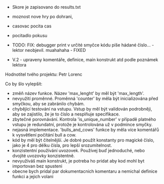 - Skore je zapisovano do results.txt
- moznost nove hry po dohrani,
- casovac pocita cas
- pocitadlo pokusu

- TODO: FIX: debugger print v určité smyčce kódu píše hádané číslo... - lektor neobjevil. muahahaha - FIXED
- V.2 - upraveny komentáře, definice, main konstrukt atd podle poznámek lektora

  
Hodnotitel tvého projektu: Petr Lorenc

Co by šlo vylepšit:
- změň název funkce. Název 'max_lenght' by měl být 'max_length'.
- nevyužití proměnné. Proměnná 'counter' by měla být inicializována před smyčkou, aby se zabránilo chybám.
- chybějící testování na vstupu. Vstup by měl být validován podrobněji, aby se zajistilo, že je to číslo a nesplňuje specifikace.
- zbytečné porovnávání. Kontrola 'is_unique_number' v případě platného vstupu je redundatní, protože je kontrolována už v podmínce smyčky.
- nejasná implementace. 'bulls_and_cows' funkce by měla více komentářů k vysvětlení počítání bull a cow.
- kód by měl být čitelnější. Je dobré použít konstanty pro magické číslo, jako je 4 pro délku čísla, pro lepší srozumitelnost.
- konzistentní používání uvozovek. Používej buď jednoduché, nebo dvojité uvozovky konzistentně.
- nevyužíváš main konstrukt, je potreba ho pridat aby kod mohl byt importovan bez spusteni
- obecne bych pridal par dokumentacnich komentaru a nemichal definice funkci a jejich volani


